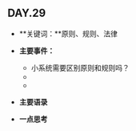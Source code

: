 ## DAY.29
+ **关键词：**原则、规则、法律
+ **主要事件：**
    + 小系统需要区别原则和规则吗？
    + 
    + 
+ **主要语录**


+ **一点思考**
